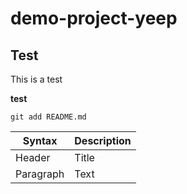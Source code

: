 # demo-project-yeep

## Test

This is a test

**test**

`git add README.md`

| Syntax    | Description |
| --------- | ----------- |
| Header    | Title       |
| Paragraph | Text        |
